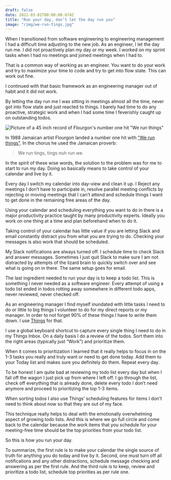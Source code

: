 ```yaml
---
draft: false
date: 2022-03-01T00:00:00.674Z
title: "Run your day, don’t let the day run you"
image: "/img/we-run-tings.jpg"
---
```


When I transitioned from software engineering to engineering management I had a difficult time adjusting to the new job. As an engineer, I let the day run me. I did not proactively plan my day or my week. I worked on my sprint tasks when I had no meetings and joined meetings when I had to. 

That is a common way of working as an engineer. You want to do your work and try to maximize your time to code and try to get into flow state. This can work out fine. 

I continued with that basic framework as an engineering manager out of habit and it did not work. 

By letting the day run me I was sitting in meetings almost all the time, never got into flow state and just reacted to things. I barely had time to do any proactive, strategic work and when I had some time I feverishly caught up on outstanding todos.

![Picture of a 45 inch record of Flourgon's number one hit "We run things"](/img/we-run-tings.jpg "The lyrics in We Run Things by Flourgon lead to the solution to my problem. Just turn it around.")

In 1988 Jamaican artist Flourgon landed a number one hit with ["We run things"](https://www.youtube.com/watch?v=o0WcBLMZMbQ). In the chorus he used the Jamaican proverb:

> We run tings, tings nuh run we.  

In the spirit of these wise words, the solution to the problem was for me to start to run my day. Doing so basically means to take control of your calendar and live by it. 

Every day I switch my calendar into day-view and clean it up. I Reject any meetings I don’t have to participate in, resolve parallel meeting conflicts by rejecting or moving meetings that I can’t attend and schedule things I want to get done in the remaining free areas of the day. 

Using your calendar and scheduling everything you want to do in there is a major productivity practice taught by many productivity experts. Ideally you work on one thing at a time and plan beforehand when to do it. 

Taking control of your calendar has little value if you are letting Slack and email constantly distract you from what you are trying to do. Checking your messages is also work that should be scheduled. 

My Slack notifications are always turned off. I schedule time to check Slack and answer messages. Sometimes I just quit Slack to make sure I am not distracted by attempts of the lizard brain to quickly switch over and see what is going on in there. The same setup goes for email.

The last ingredient needed to run your day is to keep a todo list. This is something I never needed as a software engineer. Every attempt of using a todo list ended in todos rotting away somewhere in different todo apps, never reviewed, never checked off. 

As an engineering manager I find myself inundated with little tasks I need to do or little to big things I volunteer to do for my direct reports or my manager. In order to not forget 90% of these things I have to write them down. I use [Things](https://culturedcode.com/things/) for that.

I use a global keyboard shortcut to capture every single thing I need to do in my Things Inbox. On a daily basis I do a review of the todos. Sort them into the right areas (typically just “Work”) and prioritize them. 

When it comes to prioritization I learned that it really helps to focus in on the 1-3 tasks you really and truly want or need to get done today. Add them to your Today list and makes sure you definitely do them. Repeat every day. 

To be honest I am quite bad at reviewing my todo list every day but when I fall off the wagon I just pick up from where I left off. I go through the list, check off everything that is already done, delete every todo I don’t need anymore and proceed to prioritizing the top 1-3 items. 

When sorting todos I also use Things’ scheduling features for items I don’t need to think about now so that they are out of my face. 

This technique really helps to deal with the emotionally overwhelming aspect of growing todo lists. And this is where we go full circle and come back to the calendar because the work items that you schedule for your meeting-free time should be the top priorities from your todo list. 

So this is how you run your day. 

To summarize, the first rule is to make your calendar the single source of truth for anything you do today and live by it. Second, one must turn off all notifications and any other distractions, schedule message checking and answering as per the first rule. And the third rule is to keep, review and prioritize a todo list, schedule top priorities as per rule one.